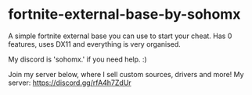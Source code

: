 # fortnite-external-base-by-sohomx
A simple fortnite external base you can use to start your cheat. Has 0 features, uses DX11 and everything is very organised.

My discord is 'sohomx.' if you need help. :)

Join my server below, where I sell custom sources, drivers and more!
My server: https://discord.gg/rfA4h7ZdUr


